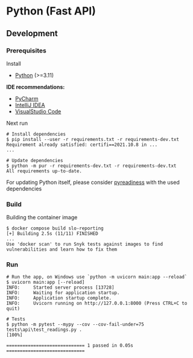 # Python (Fast API)

## Development

### Prerequisites

Install

- [Python](https://www.python.org/) (>=3.11)

**IDE recommendations:**

- [PyCharm](https://www.jetbrains.com/pycharm/)
- [IntelliJ IDEA](https://www.jetbrains.com/idea/)
- [VisualStudio Code](https://code.visualstudio.com/)

Next run

```shell
# Install dependencies
$ pip install --user -r requirements.txt -r requirements-dev.txt
Requirement already satisfied: certifi==2021.10.8 in ...
...

# Update dependencies
$ python -m pur -r requirements-dev.txt -r requirements-dev.txt
All requirements up-to-date.
```

For updating Python itself, please consider [pyreadiness](https://pyreadiness.org/) with the used dependencies

### Build

Building the container image

```shell
$ docker compose build slo-reporting
[+] Building 2.5s (11/11) FINISHED
...
Use 'docker scan' to run Snyk tests against images to find vulnerabilities and learn how to fix them
```

### Run

```shell
# Run the app, on Windows use `python -m uvicorn main:app --reload`
$ uvicorn main:app [--reload]
INFO:     Started server process [13728]
INFO:     Waiting for application startup.
INFO:     Application startup complete.
INFO:     Uvicorn running on http://127.0.0.1:8000 (Press CTRL+C to quit)

# Tests
$ python -m pytest --mypy --cov --cov-fail-under=75
tests\api\test_readings.py .                                           [100%]

============================= 1 passed in 0.05s =============================
```
